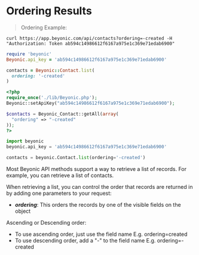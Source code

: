 # Ordering Results

> Ordering Example:

```shell
curl https://app.beyonic.com/api/contacts?ordering=-created -H "Authorization: Token ab594c14986612f6167a975e1c369e71edab6900"
```

```ruby
require 'beyonic'
Beyonic.api_key = 'ab594c14986612f6167a975e1c369e71edab6900'

contacts = Beyonic::Contact.list(
  ordering: '-created'
)
```

```php
<?php
require_once('./lib/Beyonic.php');
Beyonic::setApiKey("ab594c14986612f6167a975e1c369e71edab6900");

$contacts = Beyonic_Contact::getAll(array(
  "ordering" => "-created"
));
?>
```

```python
import beyonic
beyonic.api_key = 'ab594c14986612f6167a975e1c369e71edab6900'

contacts = beyonic.Contact.list(ordering='-created')


```

Most Beyonic API methods support a way to retrieve a list of records. For example, you can retrieve a list of contacts.

When retrieving a list, you can control the order that records are returned in by adding one parameters to your request:

* **_ordering_**: This orders the records by one of the visible fields on the object

Ascending or Descending order:

* To use ascending order, just use the field name E.g. ordering=created
* To use descending order, add a "-" to the field name E.g. ordering=-created